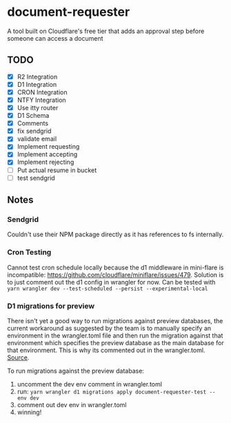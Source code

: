 # document-requester

A tool built on Cloudflare's free tier that adds an approval step before someone can access a document

## TODO

- [x] R2 Integration
- [x] D1 Integration
- [x] CRON Integration
- [x] NTFY Integration
- [x] Use itty router
- [x] D1 Schema
- [x] Comments
- [x] fix sendgrid
- [x] validate email
- [x] Implement requesting
- [x] Implement accepting
- [x] Implement rejecting
- [ ] Put actual resume in bucket
- [ ] test sendgrid

## Notes

### Sendgrid

Couldn't use their NPM package directly as it has references to fs internally.

### Cron Testing

Cannot test cron schedule locally because the d1 middleware in mini-flare is incompatible: https://github.com/cloudflare/miniflare/issues/479. Solution is to just comment out the d1 config in wrangler for now.
Can be tested with `yarn wrangler dev --test-scheduled --persist --experimental-local`

### D1 migrations for preview

There isn't yet a good way to run migrations against preview databases, the current workaround as suggested by the team is to manually specify an environment in the wrangler.toml file and then run the migration against that environment which specifies the preview database as the main database for that environment. This is why its commented out in the wrangler.toml. [Source](https://github.com/cloudflare/wrangler2/issues/2446).

To run migrations against the preview database:

1. uncomment the dev env comment in wrangler.toml
2. run: `yarn wrangler d1 migrations apply document-requester-test --env dev`
3. comment out dev env in wrangler.toml
4. winning!
